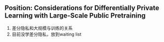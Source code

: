## Position: Considerations for Differentially Private Learning with Large-Scale Public Pretraining
1. 差分隐私和大规模与训练的关系
2. 目前没学差分隐私，放到waiting list